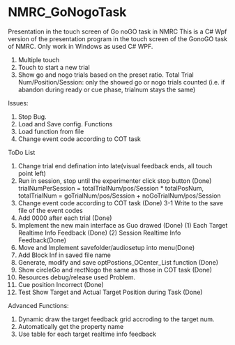 # NMRC_GoNogoTask
Presentation in the touch screen of Go noGO task in NMRC
This is a C# Wpf version of the presentation program in the touch screen of the GonoGO task of NMRC. Only work in Windows as used C# WPF.

1. Multiple touch
2. Touch to start a new trial
3. Show go and nogo trials based on the preset ratio. 
	Total Trial Num/Position/Session: only the showed go or nogo trials counted 
		(i.e. if abandon during ready or cue phase, trialnum stays the same)



Issues:

1. Stop Bug.
2. Load and Save config. Functions
3. Load function from file
4. Change event code according to COT task


ToDo List
1. Change trial end defination into late(visual feedback ends, all touch point left)
2. Run in session, stop until the experimenter click stop button (Done)
	trialNumPerSession = totalTrialNum/pos/Session * totalPosNum, 
	totalTrialNum = goTrialNum/pos/Session + noGoTrialNum/pos/Session
3. Change event code according to COT task (Done)
	3-1 Write to the save file of the event codes
4. Add 0000 after each trial (Done)
5. Implement the new main interface as Guo drawed (Done)
	(1) Each Target Realtime Info Feedback (Done)
	(2) Session Realtime Info Feedback(Done)
6. Move and Implement savefolder/audiosetup into menu(Done)
7. Add Block Inf in saved file name
8. Generate, modify and save optPostions_OCenter_List function (Done)
9. Show circleGo and rectNogo the same as those in COT task (Done)
10. Resources debug/release used Problem.
11. Cue position Incorrect (Done)
12. Test Show Target and Actual Target Position during Task (Done)


Advanced Functions:
1. Dynamic draw the target feedback grid accroding to the target num.
2. Automatically get the property name
3. Use table for each target realtime info feedback

